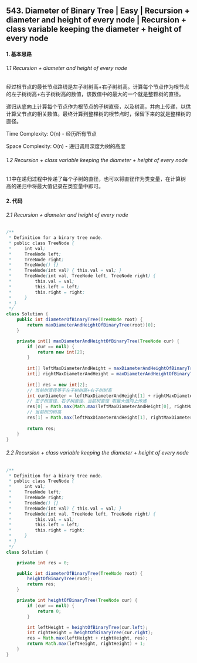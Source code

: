 ## 543. Diameter of Binary Tree | Easy | Recursion + diameter and height of every node | Recursion + class variable keeping the diameter + height of every node

#### 1. 基本思路
###### 1.1 Recursion + diameter and height of every node

​	经过根节点的最长节点路线是左子树树高+右子树树高。计算每个节点作为根节点的左子树树高+右子树树高的数值，该数值中的最大的一个就是整颗树的直径。

​	递归从底向上计算每个节点作为根节点的子树直径，以及树高，并向上传递，以供计算父节点的相关数值。最终计算到整棵树的根节点时，保留下来的就是整棵树的直径。

Time Complexity: O(n) - 经历所有节点

Space Complexity: O(n) - 递归调用深度为树的高度

###### 1.2 Recursion + class variable keeping the diameter + height of every node

​	1.1中在递归过程中传递了每个子树的直径，也可以将直径作为类变量，在计算树高的递归中将最大值记录在类变量中即可。

#### 2. 代码
###### 2.1 Recursion + diameter and height of every node

```java
/**
 * Definition for a binary tree node.
 * public class TreeNode {
 *     int val;
 *     TreeNode left;
 *     TreeNode right;
 *     TreeNode() {}
 *     TreeNode(int val) { this.val = val; }
 *     TreeNode(int val, TreeNode left, TreeNode right) {
 *         this.val = val;
 *         this.left = left;
 *         this.right = right;
 *     }
 * }
 */
class Solution {
    public int diameterOfBinaryTree(TreeNode root) {
        return maxDiameterAndHeightOfBinaryTree(root)[0];
    }

    private int[] maxDiameterAndHeightOfBinaryTree(TreeNode cur) {
        if (cur == null) {
            return new int[2];
        }
		
        int[] leftMaxDiameterAndHeight = maxDiameterAndHeightOfBinaryTree(cur.left);
        int[] rightMaxDiameterAndHeight = maxDiameterAndHeightOfBinaryTree(cur.right);
        
        int[] res = new int[2];
        // 当前树直径等于左子树树高+右子树树高
        int curDiameter = leftMaxDiameterAndHeight[1] + rightMaxDiameterAndHeight[1];
        // 左子树直径、右子树直径、当前树直径 取最大值向上传递
        res[0] = Math.max(Math.max(leftMaxDiameterAndHeight[0], rightMaxDiameterAndHeight[0]), curDiameter);
        // 当前树的树高
        res[1] = Math.max(leftMaxDiameterAndHeight[1], rightMaxDiameterAndHeight[1]) + 1;
    
        return res;
    }
}
```

###### 2.2 Recursion + class variable keeping the diameter + height of every node

```java
/**
 * Definition for a binary tree node.
 * public class TreeNode {
 *     int val;
 *     TreeNode left;
 *     TreeNode right;
 *     TreeNode() {}
 *     TreeNode(int val) { this.val = val; }
 *     TreeNode(int val, TreeNode left, TreeNode right) {
 *         this.val = val;
 *         this.left = left;
 *         this.right = right;
 *     }
 * }
 */
class Solution {

    private int res = 0;

    public int diameterOfBinaryTree(TreeNode root) {
        heightOfBinaryTree(root);
        return res;
    }

    private int heightOfBinaryTree(TreeNode cur) {
        if (cur == null) {
            return 0;
        }

        int leftHeight = heightOfBinaryTree(cur.left);
        int rightHeight = heightOfBinaryTree(cur.right);
        res = Math.max(leftHeight + rightHeight, res);
        return Math.max(leftHeight, rightHeight) + 1;
    }
}
```

